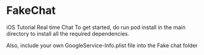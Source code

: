 # FakeChat
iOS Tutorial Real time Chat
To get started, do run pod install in the main directory to install all the required dependencies.

Also, include your own GoogleService-Info.plist file into the Fake chat folder
